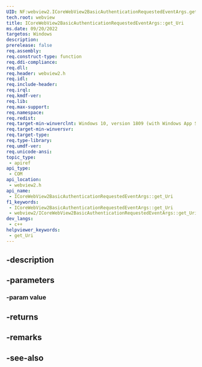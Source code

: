 ```yaml
---
UID: NF:webview2.ICoreWebView2BasicAuthenticationRequestedEventArgs.get_Uri
tech.root: webview
title: ICoreWebView2BasicAuthenticationRequestedEventArgs::get_Uri
ms.date: 09/20/2022
targetos: Windows
description: 
prerelease: false
req.assembly: 
req.construct-type: function
req.ddi-compliance: 
req.dll: 
req.header: webview2.h
req.idl: 
req.include-header: 
req.irql: 
req.kmdf-ver: 
req.lib: 
req.max-support: 
req.namespace: 
req.redist: 
req.target-min-winverclnt: Windows 10, version 1809 (with Windows App SDK 1.1 or later)
req.target-min-winversvr: 
req.target-type: 
req.type-library: 
req.umdf-ver: 
req.unicode-ansi: 
topic_type:
 - apiref
api_type:
 - COM
api_location:
 - webview2.h
api_name:
 - ICoreWebView2BasicAuthenticationRequestedEventArgs::get_Uri
f1_keywords:
 - ICoreWebView2BasicAuthenticationRequestedEventArgs::get_Uri
 - webview2/ICoreWebView2BasicAuthenticationRequestedEventArgs::get_Uri
dev_langs:
 - c++
helpviewer_keywords:
 - get_Uri
---
```


## -description

## -parameters

### -param value

## -returns

## -remarks

## -see-also

